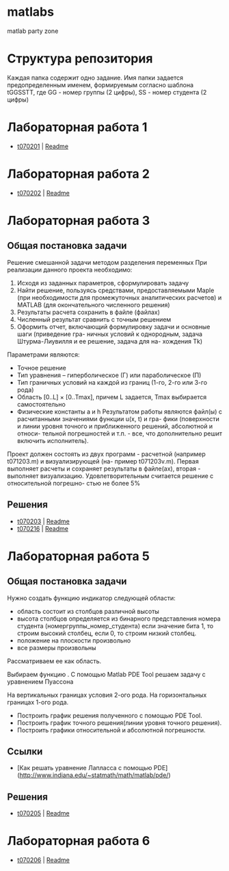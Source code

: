 matlabs
=======

matlab party zone


Структура репозитория
======= 

Каждая папка содержит одно задание. Имя папки задается предопределенным именем, формируемым согласно шаблона tGGSSTT, где GG - номер группы (2 цифры), SS - номер студента (2 цифры)

# Лабораторная работа 1

  * [t070201](t070201/) | [Readme](t070201/Readme.md)
  
# Лабораторная работа 2
  * [t070202](t070202/) | [Readme](t070202/Readme.md)
  
# Лабораторная работа 3

## Общая постановка задачи

Решение смешанной задачи методом разделения переменных
При реализации данного проекта необходимо:

1. Исходя из заданных параметров, сформулировать задачу
2. Найти решение, пользуясь средствами, предоставляемыми Maple (при необходимости для
промежуточных аналитических расчетов) и MATLAB (для окончательного численного
решения)
3. Результаты расчета сохранить в файле (файлах)
4. Численный результат сравнить с точным решением
5. Оформить отчет, включающий формулировку задачи и основные шаги (приведение гра-
ничных условий к однородным, задача Штурма-Лиувилля и ее решение, задача для на-
хождения Tk)


Параметрами являются:
* Точное решение
* Тип уравнения – гиперболическое (Г) или параболическое (П)
* Тип граничных условий на каждой из границ (1-го, 2-го или 3-го рода)
* Область [0..L] × [0..Tmax], причем L задается, Tmax выбирается самостоятельно
* Физические константы a и h
Результатом работы являются файл(ы) с расчитанными значениями функции u(x, t) и гра-
фики (поверхности и линии уровня точного и приближенного решений, абсолютной и относи-
тельной погрешностей и т.п. - все, что дополнительно решит включить исполнитель). 

Проект должен состоять из двух программ - расчетной (например t071203.m) и визуализирующей (на-
пример t071203v.m). Первая выполняет расчеты и сохраняет результаты в файле(ах), вторая -
выполняет визуализацию. Удовлетворительным считается решение с относительной погрешно-
стью не более 5%

## Решения

* [t070203](t070203/) | [Readme](t070203/Readme.md)
* [t070216](t070216/) | [Readme](t070216/Readme.md)
  
# Лабораторная работа 5
## Общая постановка задачи

Нужно создать функцию индикатор следующей области:

* область состоит из столбцов различной высоты
* высота столбцов определяется из бинарного представления номера студента (номергруппы_номер_студента)
  если значение бита 1, то строим высокий столбец, если 0, то строим низкий столбец.
* положение на плоскости произвольно
* все размеры произвольны


Рассматриваем ее как область. 

Выбираем функцию <math>u(x, t)</math>. С помощью Matlab PDE Tool решаем задачу с уравнением Пуассона <math>\Delta u = f</math>

На вертикальных границах условия 2-ого рода.
На горизонтальных границах 1-ого рода. 

* Построить график решения полученного с помощью PDE Tool.
* Построить график точного решения(линии уровня точного решения).
* Построить графики относительной и абсолютной погрешности. 

## Ссылки
* [Как решать уравнение Лапласса с помощью PDE] (http://www.indiana.edu/~statmath/math/matlab/pde/)

## Решения
  * [t070205](t070205/) | [Readme](t070205/Readme.md)
  
# Лабораторная работа 6
  * [t070206](t070206/) | [Readme](t070206/Readme.md)
